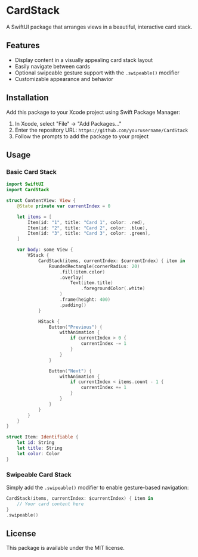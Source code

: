 # CardStack

A SwiftUI package that arranges views in a beautiful, interactive card stack.

## Features

- Display content in a visually appealing card stack layout
- Easily navigate between cards
- Optional swipeable gesture support with the `.swipeable()` modifier
- Customizable appearance and behavior

## Installation

Add this package to your Xcode project using Swift Package Manager:

1. In Xcode, select "File" → "Add Packages..."
2. Enter the repository URL: `https://github.com/yourusername/CardStack`
3. Follow the prompts to add the package to your project

## Usage

### Basic Card Stack

```swift
import SwiftUI
import CardStack

struct ContentView: View {
    @State private var currentIndex = 0

    let items = [
        Item(id: "1", title: "Card 1", color: .red),
        Item(id: "2", title: "Card 2", color: .blue),
        Item(id: "3", title: "Card 3", color: .green),
    ]

    var body: some View {
        VStack {
            CardStack(items, currentIndex: $currentIndex) { item in
                RoundedRectangle(cornerRadius: 20)
                    .fill(item.color)
                    .overlay(
                        Text(item.title)
                            .foregroundColor(.white)
                    )
                    .frame(height: 400)
                    .padding()
            }

            HStack {
                Button("Previous") {
                    withAnimation {
                        if currentIndex > 0 {
                            currentIndex -= 1
                        }
                    }
                }

                Button("Next") {
                    withAnimation {
                        if currentIndex < items.count - 1 {
                            currentIndex += 1
                        }
                    }
                }
            }
        }
    }
}

struct Item: Identifiable {
    let id: String
    let title: String
    let color: Color
}
```

### Swipeable Card Stack

Simply add the `.swipeable()` modifier to enable gesture-based navigation:

```swift
CardStack(items, currentIndex: $currentIndex) { item in
    // Your card content here
}
.swipeable()
```

## License

This package is available under the MIT license.
